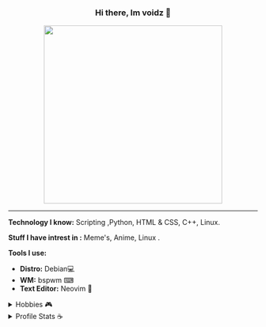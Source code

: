 <h3 align='center'>Hi there, Im voidz 👋</h3>
<p align='center'><img align='center' width='360px' src='https://64.media.tumblr.com/f44184258bf3c3712d2029e90c391a96/27f1ab5eb22beebb-6a/s640x960/2efdbe35f17bc117cc0db55a8e4cf97b973ee72e.gifv'></img></p>
<hr/>

**Technology I know:** Scripting ,Python, HTML & CSS, C++, Linux.

**Stuff I have intrest in :** Meme's, Anime, Linux .

**Tools I use:**
  - **Distro:** Debian💻
  - **WM:**  bspwm ⌨
  - **Text Editor:** Neovim 💚


<details>
  <summary> Hobbies 🎮 </summary>
  <br/>
  <p align='center'> -> Programming, watching anime &  competitive gaming and occasionally reading some books </p>
</details>

<!-- <details>
  <summary> Fonts I like 🖋️ </summary>
  <br/>
  <p align='center'> -> JetBrains Mono, Fira Code, Fantasque Sans Mono, Montserrat, Lato, Kungfont, Segoe Script & Segoe Print </p>
</details>
 -->
<details>
  <summary> Profile Stats ☕</summary>
  <br/>
  <p align='center'><img src="https://github-readme-stats.vercel.app/api/?username=vooidz&layout=compact&show_icons=true&include_all_commits=true&hide_border=false&theme=cobalt" />  
</details>
